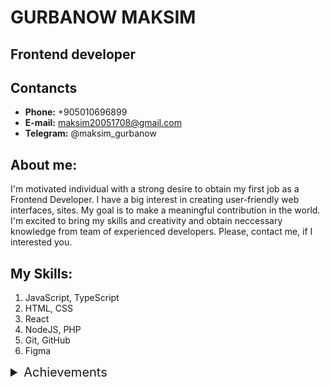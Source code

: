 # GURBANOW MAKSIM

## Frontend developer

## Contancts

- **Phone:** +905010696899
- **E-mail:** maksim20051708@gmail.com
- **Telegram:** @maksim_gurbanow

## About me:

I'm motivated individual with a strong desire to obtain my first job as a Frontend Developer. I have a big interest in creating user-friendly web interfaces, sites. My goal is to make a meaningful contribution in the world. I'm excited to bring my skills and creativity and obtain neccessary knowledge from team of experienced developers. Please, contact me, if I interested you.

## My Skills:

1. JavaScript, TypeScript
2. HTML, CSS
3. React
4. NodeJS, PHP
5. Git, GitHub
6. Figma

<details>
<summary style="font-size:20px">Achievements</summary>

<div>
    <h3 align="center">CodeWars</h3>
    <img src=>
</div>

</details>
